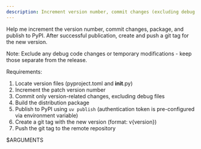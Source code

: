 ```yaml
---
description: Increment version number, commit changes (excluding debug files), build package, create git tag, and provide PyPI upload command
---
```


Help me increment the version number, commit changes, package, and publish to PyPI. After successful publication, create and push a git tag for the new version.

Note: Exclude any debug code changes or temporary modifications - keep those separate from the release.

Requirements:
1. Locate version files (pyproject.toml and __init__.py)
2. Increment the patch version number
3. Commit only version-related changes, excluding debug files
4. Build the distribution package
5. Publish to PyPI using `uv publish` (authentication token is pre-configured via environment variable)
6. Create a git tag with the new version (format: v{version})
7. Push the git tag to the remote repository


$ARGUMENTS